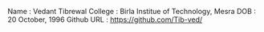 Name : Vedant Tibrewal
College : Birla Institue of Technology, Mesra
DOB : 20 October, 1996
Github URL : https://github.com/Tib-ved/
